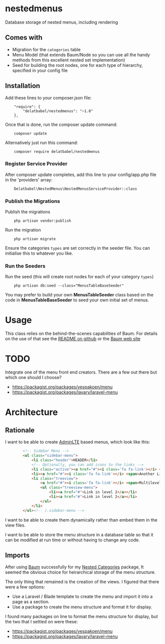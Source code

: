 # nestedmenus

Database storage of nested menus, including rendering

## Comes with

* Migration for the `categories` table
* Menu Model (that extends Baum/Node so you can use all the handy methods from this excellent nested set implementation)
* Seed for building the root nodes, one for each type of hierarchy, specified in your config file

## Installation

Add these lines to your composer.json file:

```
    "require": {
        "delatbabel/nestedmenus": "~1.0"
    },
```

Once that is done, run the composer update command:

```
    composer update
```

Alternatively just run this command:

```
    composer require delatbabel/nestedmenus
```

### Register Service Provider

After composer update completes, add this line to your config/app.php file in the 'providers' array:

```
    Delatbabel\NestedMenus\NestedMenusServiceProvider::class
```

### Publish the Migrations

Publish the migrations

```
    php artisan vendor:publish
```

Run the migration

```
    php artisan migrate
```

Ensure the categories `types` are set correctly in the seeder file.  You can initialise this to
whatever you like.

### Run the Seeders

Run the seed (this will create root nodes for each of your category `types`)

```
    php artisan db:seed --class="MenusTableBaseSeeder"
```

You may prefer to build your own **MenusTableSeeder** class based on the code in
**MenusTableBaseSeeder** to seed your own initial set of menus.

# Usage

This class relies on the behind-the-scenes capabilities of Baum.  For details on the use
of that see the [README on github](https://github.com/etrepat/baum) or the
[Baum web site](http://etrepat.com/baum/)

# TODO

Integrate one of the menu front end creators. There are a few out there but which one should
I choose?

* https://packagist.org/packages/vespakoen/menu
* https://packagist.org/packages/lavary/laravel-menu

# Architecture

## Rationale

I want to be able to create [AdminLTE](https://almsaeedstudio.com/) based menus, which look
like this:

```html
        <!-- Sidebar Menu -->
        <ul class="sidebar-menu">
            <li class="header">HEADER</li>
            <!-- Optionally, you can add icons to the links -->
            <li class="active"><a href="#"><i class='fa fa-link'></i> <span>Link</span></a></li>
            <li><a href="#"><i class='fa fa-link'></i> <span>Another Link</span></a></li>
            <li class="treeview">
                <a href="#"><i class='fa fa-link'></i> <span>Multilevel</span> <i class="fa fa-angle-left pull-right"></i></a>
                <ul class="treeview-menu">
                    <li><a href="#">Link in level 2</a></li>
                    <li><a href="#">Link in level 2</a></li>
                </ul>
            </li>
        </ul><!-- /.sidebar-menu -->
```

I want to be able to create them dynamically rather than embed them in the view files.

I want to be able to store the menu structure in a database table so that it can be
modified at run time or without having to change any code.

## Imports

After using [Baum](http://etrepat.com/baum/) successfully for my
[Nested Categories](https://github.com/delatbabel/nestedcategories) package, It seemed
the obvious choice for heirarchical storage of the menu structure.

The only thing that remained is the creation of the views.  I figured that there were
a few options:

* Use a Laravel / Blade template to create the menu and import it into a page as a section.
* Use a package to create the menu structure and format it for display.

I found many packages on line to format the menu structure for display, but the two that
I settled on were these:

* https://packagist.org/packages/vespakoen/menu
* https://packagist.org/packages/lavary/laravel-menu
